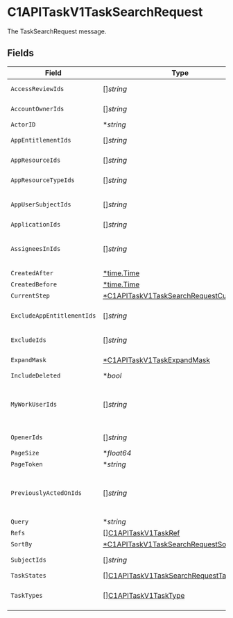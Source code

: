 # C1APITaskV1TaskSearchRequest

The TaskSearchRequest message.


## Fields

| Field                                                                                                       | Type                                                                                                        | Required                                                                                                    | Description                                                                                                 |
| ----------------------------------------------------------------------------------------------------------- | ----------------------------------------------------------------------------------------------------------- | ----------------------------------------------------------------------------------------------------------- | ----------------------------------------------------------------------------------------------------------- |
| `AccessReviewIds`                                                                                           | []*string*                                                                                                  | :heavy_minus_sign:                                                                                          | The accessReviewIds field.                                                                                  |
| `AccountOwnerIds`                                                                                           | []*string*                                                                                                  | :heavy_minus_sign:                                                                                          | The accountOwnerIds field.                                                                                  |
| `ActorID`                                                                                                   | **string*                                                                                                   | :heavy_minus_sign:                                                                                          | The actorId field.                                                                                          |
| `AppEntitlementIds`                                                                                         | []*string*                                                                                                  | :heavy_minus_sign:                                                                                          | The appEntitlementIds field.                                                                                |
| `AppResourceIds`                                                                                            | []*string*                                                                                                  | :heavy_minus_sign:                                                                                          | The appResourceIds field.                                                                                   |
| `AppResourceTypeIds`                                                                                        | []*string*                                                                                                  | :heavy_minus_sign:                                                                                          | The appResourceTypeIds field.                                                                               |
| `AppUserSubjectIds`                                                                                         | []*string*                                                                                                  | :heavy_minus_sign:                                                                                          |  Find Tasks which are referncing a Set of AppUserIDs<br/>                                                   |
| `ApplicationIds`                                                                                            | []*string*                                                                                                  | :heavy_minus_sign:                                                                                          | The applicationIds field.                                                                                   |
| `AssigneesInIds`                                                                                            | []*string*                                                                                                  | :heavy_minus_sign:                                                                                          |  Search tasks by  List of UserIDs which are currently assigned these Tasks<br/>                             |
| `CreatedAfter`                                                                                              | [*time.Time](https://pkg.go.dev/time#Time)                                                                  | :heavy_minus_sign:                                                                                          | N/A                                                                                                         |
| `CreatedBefore`                                                                                             | [*time.Time](https://pkg.go.dev/time#Time)                                                                  | :heavy_minus_sign:                                                                                          | N/A                                                                                                         |
| `CurrentStep`                                                                                               | [*C1APITaskV1TaskSearchRequestCurrentStep](../../models/shared/c1apitaskv1tasksearchrequestcurrentstep.md)  | :heavy_minus_sign:                                                                                          | The currentStep field.                                                                                      |
| `ExcludeAppEntitlementIds`                                                                                  | []*string*                                                                                                  | :heavy_minus_sign:                                                                                          | The excludeAppEntitlementIds field.                                                                         |
| `ExcludeIds`                                                                                                | []*string*                                                                                                  | :heavy_minus_sign:                                                                                          |  Exclude Specific TaskIDs from this serach result.<br/>                                                     |
| `ExpandMask`                                                                                                | [*C1APITaskV1TaskExpandMask](../../models/shared/c1apitaskv1taskexpandmask.md)                              | :heavy_minus_sign:                                                                                          |  Make sure to update the TicketExpandMask<br/>                                                              |
| `IncludeDeleted`                                                                                            | **bool*                                                                                                     | :heavy_minus_sign:                                                                                          | The includeDeleted field.                                                                                   |
| `MyWorkUserIds`                                                                                             | []*string*                                                                                                  | :heavy_minus_sign:                                                                                          |  Search tasks by a List of UserIDs which are currently assigned to OR have previously acted upon this Task<br/> |
| `OpenerIds`                                                                                                 | []*string*                                                                                                  | :heavy_minus_sign:                                                                                          |  Find a Task which was opened by UserIDs<br/>                                                               |
| `PageSize`                                                                                                  | **float64*                                                                                                  | :heavy_minus_sign:                                                                                          | The pageSize field.                                                                                         |
| `PageToken`                                                                                                 | **string*                                                                                                   | :heavy_minus_sign:                                                                                          | The pageToken field.                                                                                        |
| `PreviouslyActedOnIds`                                                                                      | []*string*                                                                                                  | :heavy_minus_sign:                                                                                          |  Search tasks by a  List of UserIDs which have previously approved or otherwise acted upon this Task<br/>   |
| `Query`                                                                                                     | **string*                                                                                                   | :heavy_minus_sign:                                                                                          | The query field.                                                                                            |
| `Refs`                                                                                                      | [][C1APITaskV1TaskRef](../../models/shared/c1apitaskv1taskref.md)                                           | :heavy_minus_sign:                                                                                          | The refs field.                                                                                             |
| `SortBy`                                                                                                    | [*C1APITaskV1TaskSearchRequestSortBy](../../models/shared/c1apitaskv1tasksearchrequestsortby.md)            | :heavy_minus_sign:                                                                                          | The sortBy field.                                                                                           |
| `SubjectIds`                                                                                                | []*string*                                                                                                  | :heavy_minus_sign:                                                                                          |  Find Tasks which are referncing this C1 UserID<br/>                                                        |
| `TaskStates`                                                                                                | [][C1APITaskV1TaskSearchRequestTaskStates](../../models/shared/c1apitaskv1tasksearchrequesttaskstates.md)   | :heavy_minus_sign:                                                                                          | The taskStates field.                                                                                       |
| `TaskTypes`                                                                                                 | [][C1APITaskV1TaskType](../../models/shared/c1apitaskv1tasktype.md)                                         | :heavy_minus_sign:                                                                                          |  TODO(pquerna): why is this a MESSAGE that only CONTAINS AN ENUM?<br/>                                      |
